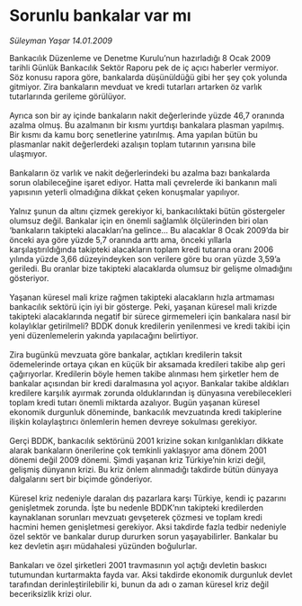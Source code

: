# Sorunlu bankalar var mı

*Süleyman Yaşar 14.01.2009*

<div class="taraf_structure_2col_1zq">
<div class="margen_n">



 <p>Bankacılık Düzenleme ve Denetme Kurulu’nun hazırladığı 8 Ocak 2009 tarihli Günlük Bankacılık Sektör Raporu pek de iç açıcı haberler vermiyor. Söz konusu rapora göre, bankalarda düşünüldüğü gibi her şey çok yolunda gitmiyor. Zira bankaların mevduat ve kredi tutarları artarken öz varlık tutarlarında gerileme görülüyor. <br/><br/>Ayrıca son bir ay içinde bankaların nakit değerlerinde yüzde 46,7 oranında azalma olmuş. Bu azalmanın bir kısmı yurtdışı bankalara plasman yapılmış. Bir kısmı da kamu borç senetlerine yatırılmış. Ama yapılan bütün bu plasmanlar nakit değerlerdeki azalışın toplam tutarının yarısına bile ulaşmıyor. <br/><br/>Bankaların öz varlık ve nakit değerlerindeki bu azalma bazı bankalarda sorun olabileceğine işaret ediyor. Hatta mali çevrelerde iki bankanın mali yapısının yeterli olmadığına dikkat çeken konuşmalar yapılıyor. <br/><br/>Yalnız şunun da altını çizmek gerekiyor ki, bankacılıktaki bütün göstergeler olumsuz değil. Bankalar için en önemli sağlamlık ölçülerinden biri olan ‘bankaların takipteki alacakları’na gelince... Bu alacaklar 8 Ocak 2009’da bir önceki aya göre yüzde 5,7 oranında arttı ama, önceki yıllarla karşılaştırıldığında takipteki alacakların toplam kredi tutarına oranı 2006 yılında yüzde 3,66 düzeyindeyken son verilere göre bu oran yüzde 3,59’a geriledi. Bu oranlar bize takipteki alacaklarda olumsuz bir gelişme olmadığını gösteriyor. <br/><br/>Yaşanan küresel mali krize rağmen takipteki alacakların hızla artmaması bankacılık sektörü için iyi bir gösterge. Peki, yaşanan küresel mali krizde takipteki alacaklarında negatif bir sürece girmemeleri için bankalara nasıl bir kolaylıklar getirilmeli? BDDK donuk kredilerin yenilenmesi ve kredi takibi için yeni düzenlemelerin yakında yapılacağını belirtiyor. <br/><br/>Zira bugünkü mevzuata göre bankalar, açtıkları kredilerin taksit ödemelerinde ortaya çıkan en küçük bir aksamada kredileri takibe alıp geri çağırıyorlar. Kredilerin böyle hemen takibe alınması hem şirketler hem de bankalar açısından bir kredi daralmasına yol açıyor. Bankalar takibe aldıkları kredilere karşılık ayırmak zorunda olduklarından iş dünyasına verebilecekleri toplam kredi tutarı önemli miktarda azalıyor. Bugün yaşanan küresel ekonomik durgunluk döneminde, bankacılık mevzuatında kredi takiplerine ilişkin kolaylaştırıcı önlemlerin hemen devreye sokulması gerekiyor. <br/><br/>Gerçi BDDK, bankacılık sektörünü 2001 krizine sokan kırılganlıkları dikkate alarak bankaların önerilerine çok temkinli yaklaşıyor ama dönem 2001 dönemi değil 2009 dönemi. Şimdi yaşanan kriz Türkiye’nin krizi değil, gelişmiş dünyanın krizi. Bu kriz önlem alınmadığı takdirde bütün dünyaya dalgalarını sert bir biçimde gönderiyor. <br/><br/>Küresel kriz nedeniyle daralan dış pazarlara karşı Türkiye, kendi iç pazarını genişletmek zorunda. İşte bu nedenle BDDK’nın takipteki kredilerden kaynaklanan sorunları mevzuatı gevşeterek çözmesi ve toplam kredi hacmini hemen genişletmesi gerekiyor. Aksi takdirde fazla tedbir nedeniyle özel sektör ve bankalar durup dururken sorun yaşayabilirler. Bankalar bu kez devletin aşırı müdahalesi yüzünden boğulurlar. <br/><br/>Bankaları ve özel şirketleri 2001 travmasının yol açtığı devletin baskıcı tutumundan kurtarmakta fayda var. Aksi takdirde ekonomik durgunluk devlet tarafından derinleştirilebilir ki, bunun da adı o zaman küresel kriz değil beceriksizlik krizi olur.</p>

<br/>


<div id="taraf_not">
</div>

</div>


</div>
